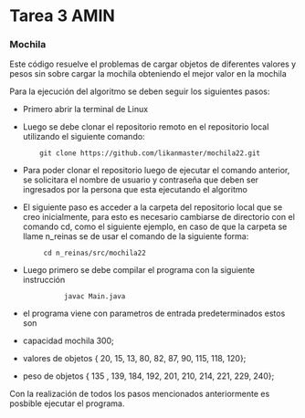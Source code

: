 # Tarea 3 AMIN

### Mochila
Este código resuelve el problemas de cargar objetos de diferentes valores y pesos sin sobre cargar la mochila obteniendo el mejor valor en la mochila 


Para la ejecución del algoritmo se deben seguir los siguientes pasos:

- Primero abrir la terminal de Linux

- Luego se debe clonar el repositorio remoto en el repositorio local utilizando el siguiente comando:
 
          git clone https://github.com/likanmaster/mochila22.git

- Para poder clonar el repositorio luego de ejecutar el comando anterior, se solicitara el nombre de usuario y contraseña que deben ser ingresados por la persona que esta ejecutando el algoritmo
 
- El siguiente paso es acceder a la carpeta del repositorio local que se creo inicialmente, para esto es necesario cambiarse de directorio con el comando cd, como el siguiente ejemplo, en caso de que la carpeta se llame n_reinas se de usar el comando de la siguiente forma:
 
           cd n_reinas/src/mochila22

- Luego primero se debe compilar el programa con la siguiente instrucción

                javac Main.java
               
- el programa viene con parametros de entrada predeterminados estos son 
- capacidad mochila 300;
- valores de objetos { 20, 15, 13, 80, 82, 87, 90, 115, 118, 120};
- peso de objetos  { 135 , 139, 184, 192, 201, 210, 214, 221, 229, 240};

Con la realización de todos los pasos mencionados anteriormente es posbible ejecutar el programa.
